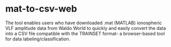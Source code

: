 # mat-to-csv-web
The tool enables users who have downloaded .mat (MATLAB) ionospheric VLF amplitude data from Waldo World to quickly and easily convert the data into a CSV file compatible with the TRAINSET format- a browser-based tool for data labeling/classification.
